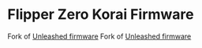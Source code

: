 
# Flipper Zero Korai Firmware
  Fork of [Unleashed firmware](https://github.com/darkflippers/unleashed-firmware)
  Fork of [Unleashed firmware](https://github.com/darkflippers/unleashed-firmware) 

